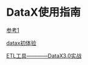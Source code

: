 
# DataX使用指南
[参考1 ](https://yq.aliyun.com/articles/71063)

[datax初体验](https://www.imooc.com/article/15640)

[ETL工具————DataX3.0实战](http://blog.51cto.com/daisywei/1903085)